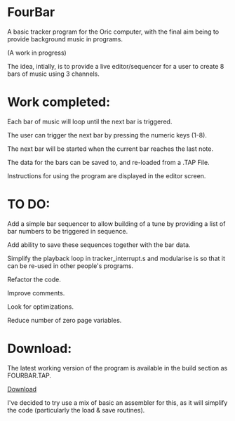 # FourBar
A basic tracker program for the Oric computer, with the final aim being to provide background music in programs.

(A work in progress)

The idea, intially, is to provide a live editor/sequencer for a user to create 8 bars of music using 3 channels.

Work completed:
===============

Each bar of music will loop until the next bar is triggered. 

The user can trigger the next bar by pressing the numeric keys (1-8).

The next bar will be started when the current bar reaches the last note.

The data for the bars can be saved to, and re-loaded from a .TAP File.

Instructions for using the program are displayed in the editor screen.

TO DO:
======
Add a simple bar sequencer to allow building of a tune by providing a list of bar numbers to be triggered in sequence.

Add ability to save these sequences together with the bar data.

Simplify the playback loop in tracker_interrupt.s and modularise is so that it can be re-used in other people's programs.

Refactor the code. 

Improve comments.

Look for optimizations.

Reduce number of zero page variables.


Download:
=========
The latest working version of the program is available in the build section as FOURBAR.TAP.

[Download](/BUILD/FOURBAR.tap)

I've decided to try use a mix of basic an assembler for this, as it will simplify the code (particularly the load & save routines).





